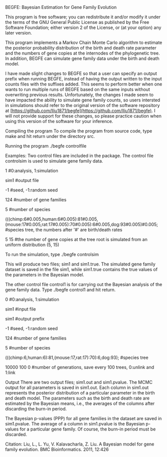 BEGFE: Bayesian Estimation for Gene Family Evolution

This program is free software; you can redistribute it and/or modify it under the terms of the GNU General Public License as published by the Free Software Foundation; either version 2 of the License, or (at your option) any later version.

This program implements a Markov Chain Monte Carlo algorithm to estimate the posterior probability distribution of the birth and death rate parameter and the numbers of gene copies at the internodes of the phylogenetic tree.  In addition, BEGFE can simulate gene family data under the birth and death model.

I have made slight changes to BEGFE so that a user can specify an output prefix when running BEGFE, instead of having the output written to the input counts files with the suffixes added. This seems to perform better when one wants to run multiple runs of BEGFE based on the same inputs without overwriting previous results. Unfortunately, the changes I made seem to have impacted the ability to simulate gene family counts, so users intersted in simulations should refer to the original version of the software repository at [https://github.com/lliu1871/begfe](https://github.com/lliu1871/begfe). I will not provide support for these changes, so please practice caution when using this version of the software for your inference.

Compiling the program 
To compile the program from source code, type make and hit return under the directory src. 

Running the program
./begfe controlfile

Examples: 
Two control files are included in the package. The control file controlsim is used to simulate gene family data. 

1 #0:analysis, 1:simulation

sim1 #output file

-1 #seed, -1:random seed

124 #number of gene families

5 #number of species

(((chimp:6#0.005,human:6#0.005):81#0.005,(mouse:17#0.005,rat:17#0.005):70#0.005):6#0.005,dog:93#0.005)#0.005; #species tree, the numbers after '#' are birth/death rates

5 15 #the number of gene copies at the tree root is simulated from an uniform distribution (5, 15)

To run the simulation, type ./begfe controlsim

This will produce two files; sim1 and sim1.true. The simulated gene family dataset is saved in the file sim1, while sim1.true contains the true values of the parameters in the Bayesian model. 

The other control file control1 is for carrying out the Bayesian analysis of the gene family data. Type ./begfe control1 and hit return. 

0 #0:analysis, 1:simulation

sim1 #input file

sim1 #output prefix

-1 #seed, -1:random seed

124 #number of gene families

5 #number of species

(((chimp:6,human:6):81,(mouse:17,rat:17):70):6,dog:93); #species tree

10000 100 0 #number of generations, save every 100 trees, 0:unlink and 1:link

Output
There are two output files; sim1.out and sim1.pvalue. The MCMC output for all parameters is saved in sim1.out. Each column in sim1.out represents the posterior distribution of a particular parameter in the birth and death model. The parameters such as the birth and death rate are estimated by the Bayesian means, i.e., the averages of the columns after discarding the burn-in period. 

The Bayesian p-values (PPP) for all gene families in the dataset are saved in sim1.pvalue. The average of a column in sim1.pvalue is the Bayesian p-values for a particular gene family. Of course, the burn-in period must be discarded.


Citation: Liu, L., L. Yu, V. Kalavacharla, Z. Liu. A Bayesian model for gene family evolution. BMC Bioinformatics. 2011, 12:426
